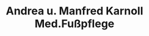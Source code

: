 ---
title: "Andrea u. Manfred Karnoll Med.Fußpflege"
url: /moerlenbach/andrea-u-manfred-karnoll-med-fusspflege/
shop: Kosmetik
---